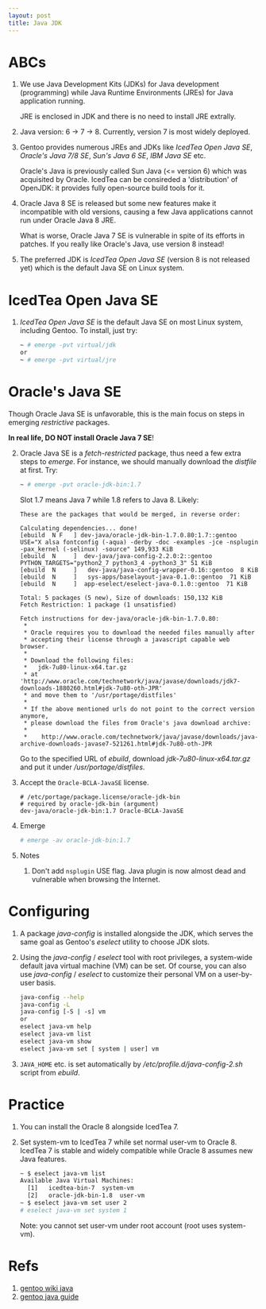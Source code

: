 ```yaml
---
layout: post
title: Java JDK
---
```


# ABCs

1. We use Java Development Kits (JDKs) for Java development (programming) while Java Runtime Environments (JREs) for Java application running.

    JRE is enclosed in JDK and there is no need to install JRE extrally.
2. Java version: 6 -> 7 -> 8. Currently, version 7 is most widely deployed.
2. Gentoo provides numerous JREs and JDKs like *IcedTea Open Java SE*, *Oracle's Java 7/8 SE*, *Sun's Java 6 SE*, *IBM Java SE* etc.

    Oracle's Java is previously called Sun Java (<= version 6) which was acquisited by Oracle. IcedTea can be consireded a 'distribution' of OpenJDK: it provides fully open-source build tools for it.
3. Oracle Java 8 SE is released but some new features make it incompatible with old versions, causing a few Java applications cannot run under Oracle Java 8 JRE.

    What is worse, Oracle Java 7 SE is vulnerable in spite of its efforts in patches. If you really like Oracle's Java, use version 8 instead!
4. The preferred JDK is *IcedTea Open Java SE* (version 8 is not released yet) which is the default Java SE on Linux system.

# IcedTea Open Java SE

1. *IcedTea Open Java SE* is the default Java SE on most Linux system, including Gentoo. To install, just try:

    ```bash
    ~ # emerge -pvt virtual/jdk
    or
    ~ # emerge -pvt virtual/jre
    ```

# Oracle's Java SE

Though Oracle Java SE is unfavorable, this is the main focus on steps in emerging *restrictive* packages.

**In real life, DO NOT install Oracle Java 7 SE**!

2. Oracle Java SE is a *fetch-restricted* package, thus need a few extra steps to *emerge*. For instance, we should manually download the *distfile* at first. Try:

    ```bash
    ~ # emerge -pvt oracle-jdk-bin:1.7
    ```
    Slot 1.7 means Java 7 while 1.8 refers to Java 8. Likely:

    ```
    These are the packages that would be merged, in reverse order:

    Calculating dependencies... done!
    [ebuild  N F   ] dev-java/oracle-jdk-bin-1.7.0.80:1.7::gentoo  USE="X alsa fontconfig (-aqua) -derby -doc -examples -jce -nsplugin -pax_kernel (-selinux) -source" 149,933 KiB
    [ebuild  N     ]  dev-java/java-config-2.2.0:2::gentoo  PYTHON_TARGETS="python2_7 python3_4 -python3_3" 51 KiB
    [ebuild  N     ]   dev-java/java-config-wrapper-0.16::gentoo  8 KiB
    [ebuild  N     ]   sys-apps/baselayout-java-0.1.0::gentoo  71 KiB
    [ebuild  N     ]  app-eselect/eselect-java-0.1.0::gentoo  71 KiB

    Total: 5 packages (5 new), Size of downloads: 150,132 KiB
    Fetch Restriction: 1 package (1 unsatisfied)

    Fetch instructions for dev-java/oracle-jdk-bin-1.7.0.80:
     * 
     * Oracle requires you to download the needed files manually after
     * accepting their license through a javascript capable web browser.
     * 
     * Download the following files:
     *   jdk-7u80-linux-x64.tar.gz
     * at 'http://www.oracle.com/technetwork/java/javase/downloads/jdk7-downloads-1880260.html#jdk-7u80-oth-JPR'
     * and move them to '/usr/portage/distfiles'
     * 
     * If the above mentioned urls do not point to the correct version anymore,
     * please download the files from Oracle's java download archive:
     * 
     *    http://www.oracle.com/technetwork/java/javase/downloads/java-archive-downloads-javase7-521261.html#jdk-7u80-oth-JPR
    ```
    Go to the specified URL of *ebuild*, download *jdk-7u80-linux-x64.tar.gz* and put it under */usr/portage/distfiles*.
3. Accept the `Oracle-BCLA-JavaSE` license.

    ```
    # /etc/portage/package.license/oracle-jdk-bin
    # required by oracle-jdk-bin (argument)
    dev-java/oracle-jdk-bin:1.7 Oracle-BCLA-JavaSE
    ```
4. Emerge

    ```bash
    # emerge -av oracle-jdk-bin:1.7
    ```
5. Notes
    1. Don't add `nsplugin` USE flag. Java plugin is now almost dead and vulnerable when browsing the Internet.
    
# Configuring

1. A package *java-config* is installed alongside the JDK, which serves the same goal as Gentoo's *eselect* utility to choose JDK slots.
2. Using the *java-config* / *eselect* tool with root privileges, a system-wide default java virtual machine (VM) can be set. Of course, you can also use *java-config* / *eselect* to customize their personal VM on a user-by-user basis. 

    ```bash
    java-config --help
    java-config -L
    java-config [-S | -s] vm
    or
    eselect java-vm help
    eselect java-vm list
    eselect java-vm show
    eselect java-vm set [ system | user] vm
    ```
3. `JAVA_HOME` etc. is set automatically by */etc/profile.d/java-config-2.sh* script from *ebuild*.

# Practice

1. You can install the Oracle 8 alongside IcedTea 7.
2. Set system-vm to IcedTea 7 while set normal user-vm to Oracle 8.  IcedTea 7 is stable and widely compatible while Oracle 8 assumes new Java features.

    ```bash
    ~ $ eselect java-vm list
    Available Java Virtual Machines:
      [1]   icedtea-bin-7  system-vm
      [2]   oracle-jdk-bin-1.8  user-vm
    ~ $ eselect java-vm set user 2
    # eselect java-vm set system 1
    ```
    Note: you cannot set user-vm under root account (root uses system-vm).

# Refs

1. [gentoo wiki java](https://wiki.gentoo.org/wiki/Java)
2. [gentoo java guide](https://wiki.gentoo.org/wiki/Project:Java/User_Guide)
